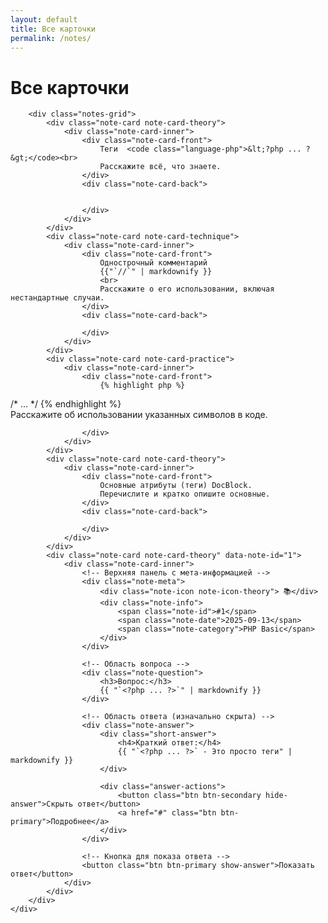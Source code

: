 ```yaml
---
layout: default
title: Все карточки
permalink: /notes/
---
```


<div class="notes-page">
    <div class="container">
        <h1 class="page-title">Все карточки</h1>
        
        <div class="notes-grid">
            <div class="note-card note-card-theory">
                <div class="note-card-inner">
                    <div class="note-card-front">
                        Теги  <code class="language-php">&lt;?php ... ?&gt;</code><br>
                        Расскажите всё, что знаете.
                    </div>
                    <div class="note-card-back">
                        

                    </div>
                </div>
            </div>
            <div class="note-card note-card-technique">
                <div class="note-card-inner">
                    <div class="note-card-front">
                        Однострочный комментарий 
                        {{"`//`" | markdownify }}
                        <br>
                        Расскажите о его использовании, включая нестандартные случаи.                        
                    </div>
                    <div class="note-card-back">
                        
                    </div>
                </div>
            </div>
            <div class="note-card note-card-practice">
                <div class="note-card-inner">
                    <div class="note-card-front">
                        {% highlight php %}                      
/* ... */ 
                        {% endhighlight %}
                        <br>
                        Расскажите об использовании указанных символов в коде.
                    </div>
                    <div class="note-card-back">
                        
                    </div>
                </div>
            </div>
            <div class="note-card note-card-theory">
                <div class="note-card-inner">
                    <div class="note-card-front">
                        Основные атрибуты (теги) DocBlock.
                        Перечислите и кратко опишите основные.
                    </div>
                    <div class="note-card-back">
                        
                    </div>
                </div>
            </div>
            <div class="note-card note-card-theory" data-note-id="1">
                <div class="note-card-inner">
                    <!-- Верхняя панель с мета-информацией -->
                    <div class="note-meta">
                        <div class="note-icon note-icon-theory"> 📚</div>
                        <div class="note-info">
                            <span class="note-id">#1</span>
                            <span class="note-date">2025-09-13</span>
                            <span class="note-category">PHP Basic</span>
                        </div>
                    </div>

                    <!-- Область вопроса -->
                    <div class="note-question">
                        <h3>Вопрос:</h3>
                        {{ "`<?php ... ?>`" | markdownify }}
                    </div>

                    <!-- Область ответа (изначально скрыта) -->
                    <div class="note-answer">
                        <div class="short-answer">
                            <h4>Краткий ответ:</h4>
                            {{ "`<?php ... ?>` - Это просто теги" | markdownify }}
                        </div>
                        
                        <div class="answer-actions">
                            <button class="btn btn-secondary hide-answer">Скрыть ответ</button>
                            <a href="#" class="btn btn-primary">Подробнее</a>
                        </div>
                    </div>

                    <!-- Кнопка для показа ответа -->
                    <button class="btn btn-primary show-answer">Показать ответ</button>
                </div>
            </div>
        </div>
    </div>
</div>
